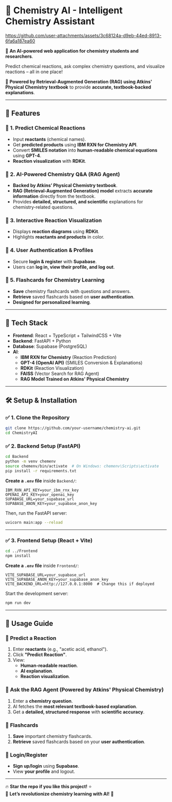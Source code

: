 # 🔬 **Chemistry AI - Intelligent Chemistry Assistant**  

https://github.com/user-attachments/assets/3c68124a-d9eb-44ed-8913-6fa6a187ea60

🚀 **An AI-powered web application for chemistry students and researchers**.

Predict chemical reactions, ask complex chemistry questions, and visualize reactions – all in one place!  

🧠 **Powered by Retrieval-Augmented Generation (RAG) using Atkins' Physical Chemistry textbook** to provide **accurate, textbook-backed explanations**.  

---

## 🌟 **Features**
### 🔹 **1. Predict Chemical Reactions**
- Input **reactants** (chemical names).
- Get **predicted products** using **IBM RXN for Chemistry API**.
- Convert **SMILES notation** into **human-readable chemical equations** using **GPT-4**.
- **Reaction visualization** with **RDKit**.

### 🔹 **2. AI-Powered Chemistry Q&A (RAG Agent)**
- **Backed by Atkins’ Physical Chemistry textbook**.
- **RAG (Retrieval-Augmented Generation) model** extracts **accurate information** directly from the textbook.
- Provides **detailed, structured, and scientific** explanations for chemistry-related questions.

### 🔹 **3. Interactive Reaction Visualization**
- Displays **reaction diagrams** using **RDKit**.
- Highlights **reactants and products** in color.

### 🔹 **4. User Authentication & Profiles**
- Secure **login & register** with **Supabase**.
- Users can **log in, view their profile, and log out**.

### 🔹 **5. Flashcards for Chemistry Learning**
- **Save** chemistry flashcards with questions and answers.
- **Retrieve** saved flashcards based on **user authentication**.
- **Designed for personalized learning**.

---

## 🎯 **Tech Stack**
- **Frontend**: React + TypeScript + TailwindCSS + Vite  
- **Backend**: FastAPI + Python  
- **Database**: Supabase (PostgreSQL)  
- **AI**:
  - **IBM RXN for Chemistry** (Reaction Prediction)
  - **GPT-4 (OpenAI API)** (SMILES Conversion & Explanations)
  - **RDKit** (Reaction Visualization)
  - **FAISS** (Vector Search for RAG Agent)
  - **RAG Model Trained on Atkins' Physical Chemistry**

---

## 🛠 **Setup & Installation**
### ✅ **1. Clone the Repository**
```sh
git clone https://github.com/your-username/chemistry-ai.git
cd ChemistryAI
```

### ✅ **2. Backend Setup (FastAPI)**
```sh
cd Backend
python -m venv chemenv
source chemenv/bin/activate  # On Windows: chemenv\Scripts\activate
pip install -r requirements.txt
```
**Create a `.env` file** inside `Backend/`:
```
IBM_RXN_API_KEY=your_ibm_rnx_key
OPENAI_API_KEY=your_openai_key
SUPABASE_URL=your_supabase_url
SUPABASE_ANON_KEY=your_supabase_anon_key
```
Then, run the FastAPI server:
```sh
uvicorn main:app --reload
```

---

### ✅ **3. Frontend Setup (React + Vite)**
```sh
cd ../Frontend
npm install
```
**Create a `.env` file** inside `Frontend/`:
```
VITE_SUPABASE_URL=your_supabase_url
VITE_SUPABASE_ANON_KEY=your_supabase_anon_key
VITE_BACKEND_URL=http://127.0.0.1:8000  # Change this if deployed
```
Start the development server:
```sh
npm run dev
```
---


## 🎯 **Usage Guide**
### 🔹 **Predict a Reaction**
1. Enter **reactants** (e.g., "acetic acid, ethanol").
2. Click **"Predict Reaction"**.
3. View:
   - **Human-readable reaction**.
   - **AI explanation**.
   - **Reaction visualization**.

### 🔹 **Ask the RAG Agent (Powered by Atkins' Physical Chemistry)**
1. Enter a **chemistry question**.
2. AI fetches the **most relevant textbook-based explanation**.
3. Get a **detailed, structured response** with **scientific accuracy**.

### 🔹 **Flashcards**
1. **Save** important chemistry flashcards.
2. **Retrieve** saved flashcards based on your **user authentication**.

### 🔹 **Login/Register**
- **Sign up/login** using **Supabase**.
- View **your profile** and logout.

---

🔥 **Star the repo if you like this project!** ⭐  
🚀 **Let’s revolutionize chemistry learning with AI!** 🧪
